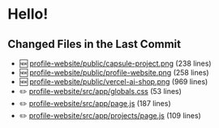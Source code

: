 # Hello!

<!-- CHANGED_FILES_START -->
## Changed Files in the Last Commit
- 🆕 [profile-website/public/capsule-project.png](./profile-website/public/capsule-project.png) (238 lines)
- 🆕 [profile-website/public/profile-website.png](./profile-website/public/profile-website.png) (258 lines)
- 🆕 [profile-website/public/vercel-ai-shop.png](./profile-website/public/vercel-ai-shop.png) (969 lines)
- ✏️ [profile-website/src/app/globals.css](./profile-website/src/app/globals.css) (53 lines)
- ✏️ [profile-website/src/app/page.js](./profile-website/src/app/page.js) (187 lines)
- ✏️ [profile-website/src/app/projects/page.js](./profile-website/src/app/projects/page.js) (109 lines)
<!-- CHANGED_FILES_END -->
